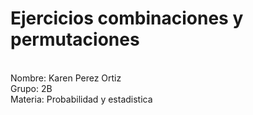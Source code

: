 # Ejercicios combinaciones y permutaciones

<br>Nombre: Karen Perez Ortiz
<br>Grupo: 2B
<br>Materia: Probabilidad y estadistica 

